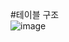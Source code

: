 #테이블 구조  
![image](https://github.com/CharmingSeuI/parser/assets/88655763/012c5eb0-8442-4ae2-9210-ea2c76a60e3d)
